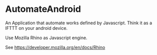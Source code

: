 AutomateAndroid
===============
An Application that automate works defined by Javascript. Think it as a IFTTT on your android device.

Use Mozilla Rhino as Javascript engine.

See https://developer.mozilla.org/en/docs/Rhino
